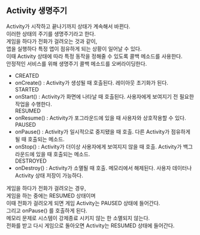## Activity 생명주기
Activity가 시작하고 끝나기까지 상태가 계속해서 바뀐다.  
이러한 상태의 주기를 생명주기라고 한다.  
게임을 하다가 전화가 걸려오는 것과 같이,  
앱을 실행하다 특정 앱이 점유하게 되는 상황이 일어날 수 있다.  
이때 Activity 상태에 따라 특정 동작을 정해줄 수 있도록 콜백 메소드를 사용한다.  
안정적인 서비스를 위해 생명주기 콜백 메소드를 오버라이딩한다.  

- CREATED  
- onCreate() : Activity가 생성될 때 호출된다. 레이아웃 초기화가 된다.  
STARTED  
- onStart() : Activity가 화면에 나타날 때 호출된다. 사용자에게 보여지기 전 필요한 작업을 수행한다.  
RESUMED  
- onResume() : Activity가 포그라운드에 있을 때 사용자와 상호작용할 수 있다.  
PAUSED  
- onPause() : Activity가 일시적으로 중지됐을 때 호출. 다른 Activity가 점유하게 될 때 호출되는 메소드.  
- onStop() : Activity가 더이상 사용자에게 보여지지 않을 때 호출. Activity가 백그라운드에 있을 때 호출되는 메소드.  
DESTROYED  
- onDestroy() : Activity가 소멸될 때 호출. 메모리에서 해제된다. 사용자 데이터나 Activity 상태 저장이 가능하다.

게임을 하다가 전화가 걸려오는 경우,  
게임을 하는 중에는 RESUMED 상태이며  
이때 전화가 걸려오게 되면 게임 Activity는 PAUSED 상태에 들어간다.  
그리고 onPause() 를 호출하게 된다.  
메모리 문제로 시스템이 강제종료 시키지 않는 한 소멸되지 않는다.  
전화를 받고 다시 게임으로 돌아오면 Activity는 RESUMED 상태에 들어간다.  
